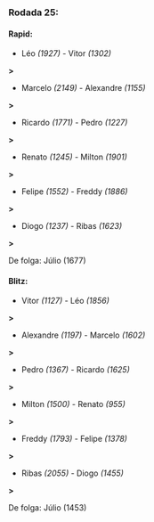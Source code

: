 ### Rodada 25:

#### Rapid:

* Léo *(1927)*     -     Vitor *(1302)*

 **>** 
* Marcelo *(2149)*     -     Alexandre *(1155)*

 **>** 
* Ricardo *(1771)*     -     Pedro *(1227)*

 **>** 
* Renato *(1245)*     -     Milton *(1901)*

 **>** 
* Felipe *(1552)*     -     Freddy *(1886)*

 **>** 
* Diogo *(1237)*     -     Ribas *(1623)*

 **>** 

De folga: Júlio (1677)

#### Blitz:

* Vitor *(1127)*     -     Léo *(1856)*

 **>** 
* Alexandre *(1197)*     -     Marcelo *(1602)*

 **>** 
* Pedro *(1367)*     -     Ricardo *(1625)*

 **>** 
* Milton *(1500)*     -     Renato *(955)*

 **>** 
* Freddy *(1793)*     -     Felipe *(1378)*

 **>** 
* Ribas *(2055)*     -     Diogo *(1455)*

 **>** 

De folga: Júlio (1453)

